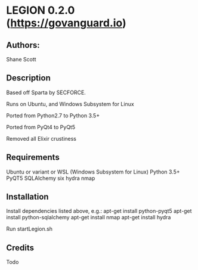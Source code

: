 LEGION 0.2.0 (https://govanguard.io)
==

Authors:
----
Shane Scott


Description
----

Based off Sparta by SECFORCE.

Runs on Ubuntu, and Windows Subsystem for Linux

Ported from Python2.7 to Python 3.5+

Ported from PyQt4 to PyQt5

Removed all Elixir crustiness


Requirements
----

Ubuntu or variant or WSL (Windows Subsystem for Linux)
Python 3.5+
PyQT5
SQLAlchemy
six
hydra
nmap

Installation
----

Install dependencies listed above, e.g.:
apt-get install python-pyqt5
apt-get install python-sqlalchemy
apt-get install nmap
apt-get install hydra

Run startLegion.sh

Credits
----

Todo
